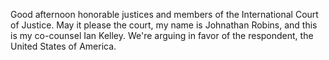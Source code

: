 Good afternoon honorable justices and members of the International Court of Justice. May it please the court, my name is Johnathan Robins, and this is my co-counsel Ian Kelley. We're arguing in favor of the respondent, the United States of America. 
